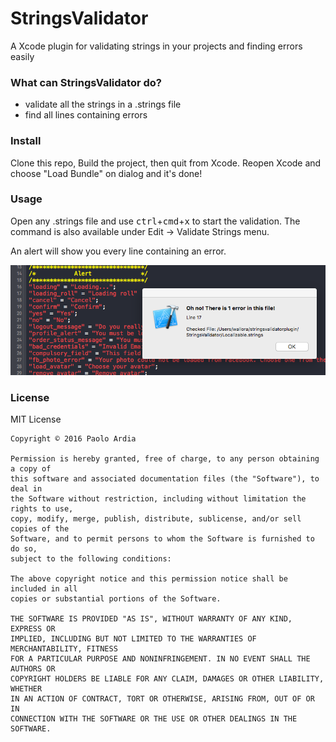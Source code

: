 # StringsValidator
A Xcode plugin for validating strings in your projects and finding errors easily

### What can StringsValidator do?

- validate all the strings in a .strings file
- find all lines containing errors

### Install
Clone this repo, Build the project, then quit from Xcode.
Reopen Xcode and choose "Load Bundle" on dialog and it's done!

### Usage

Open any .strings file and use <kbd>ctrl</kbd>+<kbd>cmd</kbd>+<kbd>x</kbd> to start the validation.
The command is also available under Edit -> Validate Strings menu.

An alert will show you every line containing an error.

![image](screenshots/screenshot1.png)

### License

MIT License

    Copyright © 2016 Paolo Ardia
    
    Permission is hereby granted, free of charge, to any person obtaining a copy of
    this software and associated documentation files (the "Software"), to deal in
    the Software without restriction, including without limitation the rights to use,
    copy, modify, merge, publish, distribute, sublicense, and/or sell copies of the
    Software, and to permit persons to whom the Software is furnished to do so,
    subject to the following conditions:
    
    The above copyright notice and this permission notice shall be included in all
    copies or substantial portions of the Software.
    
    THE SOFTWARE IS PROVIDED "AS IS", WITHOUT WARRANTY OF ANY KIND, EXPRESS OR
    IMPLIED, INCLUDING BUT NOT LIMITED TO THE WARRANTIES OF MERCHANTABILITY, FITNESS
    FOR A PARTICULAR PURPOSE AND NONINFRINGEMENT. IN NO EVENT SHALL THE AUTHORS OR
    COPYRIGHT HOLDERS BE LIABLE FOR ANY CLAIM, DAMAGES OR OTHER LIABILITY, WHETHER
    IN AN ACTION OF CONTRACT, TORT OR OTHERWISE, ARISING FROM, OUT OF OR IN
    CONNECTION WITH THE SOFTWARE OR THE USE OR OTHER DEALINGS IN THE SOFTWARE.



